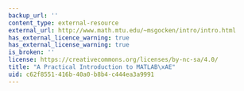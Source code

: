 ```yaml
---
backup_url: ''
content_type: external-resource
external_url: http://www.math.mtu.edu/~msgocken/intro/intro.html
has_external_licence_warning: true
has_external_license_warning: true
is_broken: ''
license: https://creativecommons.org/licenses/by-nc-sa/4.0/
title: "A Practical Introduction to MATLAB\xAE"
uid: c62f8551-416b-40a0-b8b4-c444ea3a9991
---
```

